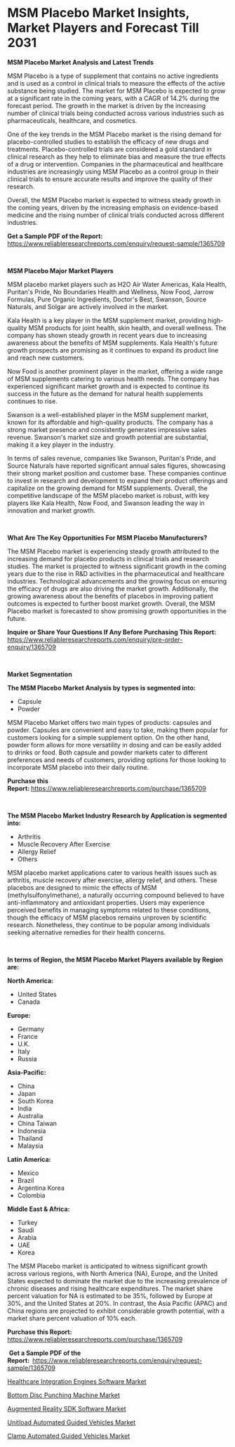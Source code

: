 <p><h1>MSM Placebo Market Insights, Market Players and Forecast Till 2031</h1></p><p><strong>MSM Placebo Market Analysis and Latest Trends</strong></p>
<p><p>MSM Placebo is a type of supplement that contains no active ingredients and is used as a control in clinical trials to measure the effects of the active substance being studied. The market for MSM Placebo is expected to grow at a significant rate in the coming years, with a CAGR of 14.2% during the forecast period. The growth in the market is driven by the increasing number of clinical trials being conducted across various industries such as pharmaceuticals, healthcare, and cosmetics.</p><p>One of the key trends in the MSM Placebo market is the rising demand for placebo-controlled studies to establish the efficacy of new drugs and treatments. Placebo-controlled trials are considered a gold standard in clinical research as they help to eliminate bias and measure the true effects of a drug or intervention. Companies in the pharmaceutical and healthcare industries are increasingly using MSM Placebo as a control group in their clinical trials to ensure accurate results and improve the quality of their research.</p><p>Overall, the MSM Placebo market is expected to witness steady growth in the coming years, driven by the increasing emphasis on evidence-based medicine and the rising number of clinical trials conducted across different industries.</p></p>
<p><strong>Get a Sample PDF of the Report:&nbsp;</strong> <a href="https://www.reliableresearchreports.com/enquiry/request-sample/1365709">https://www.reliableresearchreports.com/enquiry/request-sample/1365709</a></p>
<p>&nbsp;</p>
<p><strong>MSM Placebo Major Market Players</strong></p>
<p><p>MSM placebo market players such as H2O Air Water Americas, Kala Health, Puritan's Pride, No Boundaries Health and Wellness, Now Food, Jarrow Formulas, Pure Organic Ingredients, Doctor's Best, Swanson, Source Naturals, and Solgar are actively involved in the market. </p><p>Kala Health is a key player in the MSM supplement market, providing high-quality MSM products for joint health, skin health, and overall wellness. The company has shown steady growth in recent years due to increasing awareness about the benefits of MSM supplements. Kala Health's future growth prospects are promising as it continues to expand its product line and reach new customers.</p><p>Now Food is another prominent player in the market, offering a wide range of MSM supplements catering to various health needs. The company has experienced significant market growth and is expected to continue its success in the future as the demand for natural health supplements continues to rise.</p><p>Swanson is a well-established player in the MSM supplement market, known for its affordable and high-quality products. The company has a strong market presence and consistently generates impressive sales revenue. Swanson's market size and growth potential are substantial, making it a key player in the industry.</p><p>In terms of sales revenue, companies like Swanson, Puritan's Pride, and Source Naturals have reported significant annual sales figures, showcasing their strong market position and customer base. These companies continue to invest in research and development to expand their product offerings and capitalize on the growing demand for MSM supplements. Overall, the competitive landscape of the MSM placebo market is robust, with key players like Kala Health, Now Food, and Swanson leading the way in innovation and market growth.</p></p>
<p>&nbsp;</p>
<p><strong>What Are The Key Opportunities For MSM Placebo Manufacturers?</strong></p>
<p><p>The MSM Placebo market is experiencing steady growth attributed to the increasing demand for placebo products in clinical trials and research studies. The market is projected to witness significant growth in the coming years due to the rise in R&D activities in the pharmaceutical and healthcare industries. Technological advancements and the growing focus on ensuring the efficacy of drugs are also driving the market growth. Additionally, the growing awareness about the benefits of placebos in improving patient outcomes is expected to further boost market growth. Overall, the MSM Placebo market is forecasted to show promising growth opportunities in the future.</p></p>
<p><strong>Inquire or Share Your Questions If Any Before Purchasing This Report:</strong> <a href="https://www.reliableresearchreports.com/enquiry/pre-order-enquiry/1365709">https://www.reliableresearchreports.com/enquiry/pre-order-enquiry/1365709</a></p>
<p>&nbsp;</p>
<p><strong>Market Segmentation</strong></p>
<p><strong>The MSM Placebo Market Analysis by types is segmented into:</strong></p>
<p><ul><li>Capsule</li><li>Powder</li></ul></p>
<p><p>MSM Placebo Market offers two main types of products: capsules and powder. Capsules are convenient and easy to take, making them popular for customers looking for a simple supplement option. On the other hand, powder form allows for more versatility in dosing and can be easily added to drinks or food. Both capsule and powder markets cater to different preferences and needs of customers, providing options for those looking to incorporate MSM placebo into their daily routine.</p></p>
<p><strong>Purchase this Report:&nbsp;</strong><a href="https://www.reliableresearchreports.com/purchase/1365709">https://www.reliableresearchreports.com/purchase/1365709</a></p>
<p>&nbsp;</p>
<p><strong>The MSM Placebo Market Industry Research by Application is segmented into:</strong></p>
<p><ul><li>Arthritis</li><li>Muscle Recovery After Exercise</li><li>Allergy Relief</li><li>Others</li></ul></p>
<p><p>MSM placebo market applications cater to various health issues such as arthritis, muscle recovery after exercise, allergy relief, and others. These placebos are designed to mimic the effects of MSM (methylsulfonylmethane), a naturally occurring compound believed to have anti-inflammatory and antioxidant properties. Users may experience perceived benefits in managing symptoms related to these conditions, though the efficacy of MSM placebos remains unproven by scientific research. Nonetheless, they continue to be popular among individuals seeking alternative remedies for their health concerns.</p></p>
<p>&nbsp;</p>
<p><strong>In terms of Region, the MSM Placebo Market Players available by Region are:</strong></p>
<p>
    <p> <strong> North America: </strong>
        <ul>
            <li>United States</li>
            <li>Canada</li>
        </ul>
        </p> 
    <p> <strong> Europe: </strong>
        <ul>
            <li>Germany</li>
            <li>France</li>
            <li>U.K.</li>
            <li>Italy</li>
            <li>Russia</li>
        </ul>
        </p> 
    <p> <strong> Asia-Pacific: </strong>
        <ul>
            <li>China</li>
            <li>Japan</li>
            <li>South Korea</li>
            <li>India</li>
            <li>Australia</li>
            <li>China Taiwan</li>
            <li>Indonesia</li>
            <li>Thailand</li>
            <li>Malaysia</li>
        </ul>
        </p> 
    <p> <strong> Latin America: </strong>
        <ul>
            <li>Mexico</li>
            <li>Brazil</li>
            <li>Argentina Korea</li>
            <li>Colombia</li>
        </ul>
        </p> 
    <p> <strong> Middle East & Africa: </strong>
        <ul>
            <li>Turkey</li>
            <li>Saudi</li>
            <li>Arabia</li>
            <li>UAE</li>
            <li>Korea</li>
        </ul>
    </p>
    </p>
<p><p>The MSM Placebo market is anticipated to witness significant growth across various regions, with North America (NA), Europe, and the United States expected to dominate the market due to the increasing prevalence of chronic diseases and rising healthcare expenditures. The market share percent valuation for NA is estimated to be 35%, followed by Europe at 30%, and the United States at 20%. In contrast, the Asia Pacific (APAC) and China regions are projected to exhibit considerable growth potential, with a market share percent valuation of 10% each.</p></p>
<p><strong>Purchase this Report: </strong><a href="https://www.reliableresearchreports.com/purchase/1365709">https://www.reliableresearchreports.com/purchase/1365709</a></p>
<p>&nbsp;<strong>Get a Sample PDF of the Report:&nbsp;&nbsp;</strong><a href="https://www.reliableresearchreports.com/enquiry/request-sample/1365709">https://www.reliableresearchreports.com/enquiry/request-sample/1365709</a></p>
<p><strong></strong></p>
<p><p><a href="https://issuu.com/reportprime-2/docs/healthcare-integration-engines-software-market-siz">Healthcare Integration Engines Software Market</a></p><p><a href="https://medium.com/@amosmonahan243/analyzing-bottom-disc-punching-machine-market-global-industry-perspective-and-forecast-2024-to-0b1f911b5297">Bottom Disc Punching Machine Market</a></p><p><a href="https://issuu.com/reportprime-2/docs/augmented-reality-sdk-software-market-size-2030.pp">Augmented Reality SDK Software Market</a></p><p><a href="https://medium.com/@jordanmendez766/unitload-automated-guided-vehicles-market-furnishes-information-on-market-share-market-trends-and-db39f3900bf9">Unitload Automated Guided Vehicles Market</a></p><p><a href="https://medium.com/@jordanmendez766/clamp-automated-guided-vehicles-market-the-key-to-successful-business-strategy-forecast-till-2031-f07656773f73">Clamp Automated Guided Vehicles Market</a></p></p>